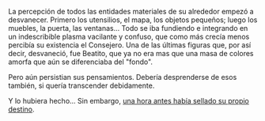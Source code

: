 La percepción de todos las entidades materiales de su alrededor empezó a desvanecer. Primero los 
utensilios, el mapa, los objetos pequeños; luego los muebles, la puerta, las ventanas... Todo se iba 
fundiendo e integrando en un indescribible plasma vacilante y confuso, que como más crecía menos percibía 
su existencia el Consejero. Una de las últimas figuras que, por así decir, desvaneció, fue Beatito, que 
ya no era mas que una masa de colores amorfa que aún se diferenciaba del "fondo".

Pero aún persistian sus pensamientos. Debería desprenderse de esos también, si quería transcender 
debidamente.

Y lo hubiera hecho... Sin embargo, [una hora antes había sellado su propio destino](destino/destino.md).
